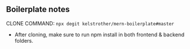 ## Boilerplate notes


CLONE COMMAND: `npx degit kelstrother/mern-boilerplate#master`

- After cloning, make sure to run npm install in both frontend & backend folders.